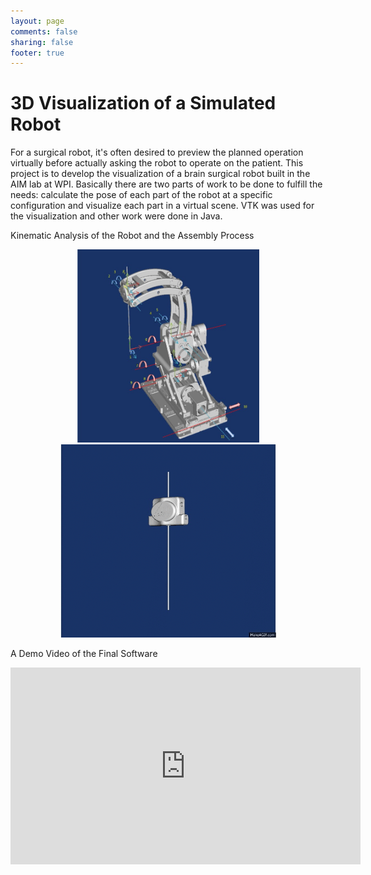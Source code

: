```yaml
---
layout: page
comments: false
sharing: false
footer: true
---
```


3D Visualization of a Simulated Robot
====

For a surgical robot, it's often desired to preview the planned operation virtually before actually asking the robot to operate on the patient. This project is to develop the visualization of a brain surgical robot built in the AIM lab at WPI. Basically there are two parts of work to be done to fulfill the needs: calculate the pose of each part of the robot at a specific configuration and visualize each part in a virtual scene. VTK was used for the visualization and other work were done in Java.

Kinematic Analysis of the Robot and the Assembly Process

<center>
<img src="/img/projects/vtk_kinematics.jpg" width="291"/>
<img src="/img/projects/mri_vtk_assemble.gif" width="345"/>
</center>

A Demo Video of the Final Software

<center>
<iframe width="560" height="315" src="https://www.youtube.com/embed/8LrmLvdZvYY?list=UUZavD4SDX_YwDwgSEyUDrcQ" frameborder="0" allowfullscreen></iframe>
</center>
